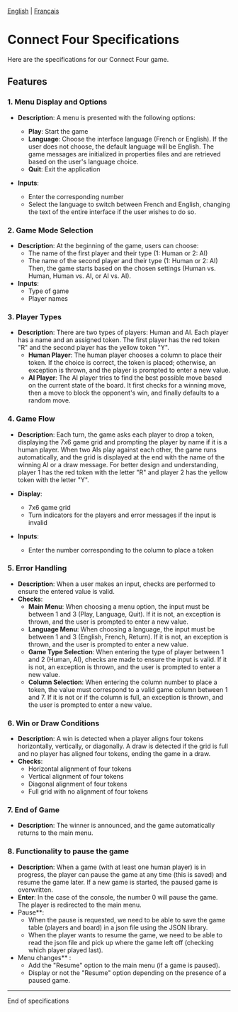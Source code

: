 [English](SPECS.md) | [Français](SPECS.fr.md)
# Connect Four Specifications

Here are the specifications for our Connect Four game.

## Features

### 1. Menu Display and Options
- **Description**: A menu is presented with the following options:
  - **Play**: Start the game
  - **Language**: Choose the interface language (French or English). If the user does not choose, the default language will be English. The game messages are initialized in properties files and are retrieved based on the user's language choice.
  - **Quit**: Exit the application

- **Inputs**:
  - Enter the corresponding number
  - Select the language to switch between French and English, changing the text of the entire interface if the user wishes to do so.

### 2. Game Mode Selection
- **Description**: At the beginning of the game, users can choose:
  - The name of the first player and their type (1: Human or 2: AI)
  - The name of the second player and their type (1: Human or 2: AI)
    Then, the game starts based on the chosen settings (Human vs. Human, Human vs. AI, or AI vs. AI).
- **Inputs**:
  - Type of game
  - Player names

### 3. Player Types
- **Description**: There are two types of players: Human and AI. Each player has a name and an assigned token. The first player has the red token "R" and the second player has the yellow token "Y".
  - **Human Player**: The human player chooses a column to place their token. If the choice is correct, the token is placed; otherwise, an exception is thrown, and the player is prompted to enter a new value.
  - **AI Player**: The AI player tries to find the best possible move based on the current state of the board. It first checks for a winning move, then a move to block the opponent's win, and finally defaults to a random move.

### 4. Game Flow
- **Description**: Each turn, the game asks each player to drop a token, displaying the 7x6 game grid and prompting the player by name if it is a human player. When two AIs play against each other, the game runs automatically, and the grid is displayed at the end with the name of the winning AI or a draw message. For better design and understanding, player 1 has the red token with the letter "R" and player 2 has the yellow token with the letter "Y".
- **Display**:
  - 7x6 game grid
  - Turn indicators for the players and error messages if the input is invalid

- **Inputs**:
  - Enter the number corresponding to the column to place a token

### 5. Error Handling
- **Description**: When a user makes an input, checks are performed to ensure the entered value is valid.
- **Checks**:
  - **Main Menu**: When choosing a menu option, the input must be between 1 and 3 (Play, Language, Quit). If it is not, an exception is thrown, and the user is prompted to enter a new value.
  - **Language Menu**: When choosing a language, the input must be between 1 and 3 (English, French, Return). If it is not, an exception is thrown, and the user is prompted to enter a new value.
  - **Game Type Selection**: When entering the type of player between 1 and 2 (Human, AI), checks are made to ensure the input is valid. If it is not, an exception is thrown, and the user is prompted to enter a new value.
  - **Column Selection**: When entering the column number to place a token, the value must correspond to a valid game column between 1 and 7. If it is not or if the column is full, an exception is thrown, and the user is prompted to enter a new value.

### 6. Win or Draw Conditions
- **Description**: A win is detected when a player aligns four tokens horizontally, vertically, or diagonally. A draw is detected if the grid is full and no player has aligned four tokens, ending the game in a draw.
- **Checks**:
  - Horizontal alignment of four tokens
  - Vertical alignment of four tokens
  - Diagonal alignment of four tokens
  - Full grid with no alignment of four tokens

### 7. End of Game
- **Description**: The winner is announced, and the game automatically returns to the main menu.

### 8. Functionality to pause the game
- **Description**: When a game (with at least one human player) is in progress, the player can pause the game at any time (this is saved) and resume the game later. If a new game is started, the paused game is overwritten.
- **Enter**: In the case of the console, the number 0 will pause the game. The player is redirected to the main menu.
- Pause**:
  - When the pause is requested, we need to be able to save the game table (players and board) in a json file using the JSON library.
  - When the player wants to resume the game, we need to be able to read the json file and pick up where the game left off (checking which player played last).
- Menu changes** :
  - Add the "Resume" option to the main menu (if a game is paused).
  - Display or not the "Resume" option depending on the presence of a paused game.
---
End of specifications